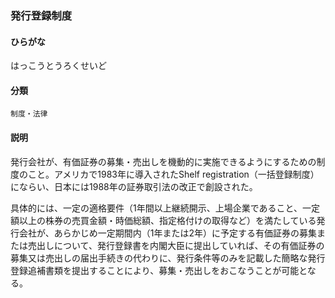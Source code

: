 <div style="display:none;">

## [あ行](securities-terms?id=あ行)
## [か行](securities-terms?id=か行)
## [さ行](securities-terms?id=さ行)
## [た行](securities-terms?id=た行)
## [な行](securities-terms?id=な行)
## [は行](securities-terms?id=は行)

</div>

### 発行登録制度

#### ひらがな

はっこうとうろくせいど

#### 分類

`制度・法律`

#### 説明

発行会社が、有価証券の募集・売出しを機動的に実施できるようにするための制度のこと。アメリカで1983年に導入されたShelf registration（一括登録制度）にならい、日本には1988年の証券取引法の改正で創設された。
 
具体的には、一定の適格要件（1年間以上継続開示、上場企業であること、一定額以上の株券の売買金額・時価総額、指定格付けの取得など）を満たしている発行会社が、あらかじめ一定期間内（1年または2年）に予定する有価証券の募集または売出しについて、発行登録書を内閣大臣に提出していれば、その有価証券の募集又は売出しの届出手続きの代わりに、発行条件等のみを記載した簡略な発行登録追補書類を提出することにより、募集・売出しをおこなうことが可能となる。

<div style="display:none;">

## [ま行](securities-terms?id=ま行)
## [や行](securities-terms?id=や行)
## [ら行](securities-terms?id=ら行)
## [わ行](securities-terms?id=わ行)
## [英数字・記号](securities-terms?id=英数字・記号)

</div>

